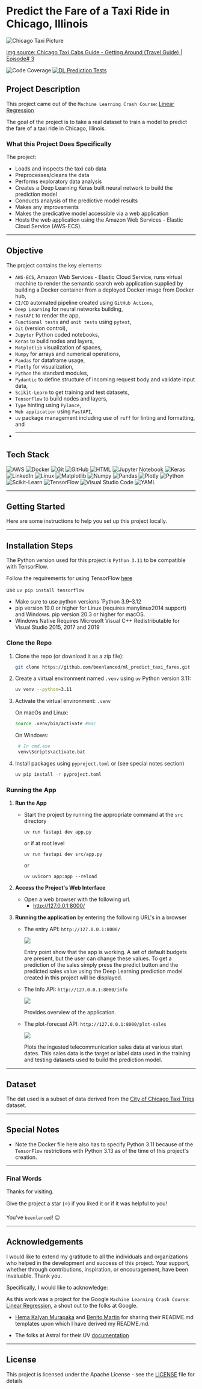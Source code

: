 # Predict the Fare of a Taxi Ride in Chicago, Illinois

<p>
  <img alt="Chicago Taxi Picture" src="imgs/chicago_taxi_pictures.jpeg"/>
</p>

[img source: Chicago Taxi Cabs Guide - Getting Around (Travel Guide) | Episode# 3](https://www.youtube.com/watch?v=-SOfiUWDFsM)

![Code Coverage](https://img.shields.io/badge/coverage-100%25-green)
[![DL Prediction Tests](https://github.com/beenlanced/dl_predicting_media_channel_sales/actions/workflows/dl_prediction_test.yml/badge.svg)](https://github.com/beenlanced/dl_predicting_media_channel_sales/actions/workflows/dl_prediction_test.yml)

## Project Description

This project came out of the `Machine Learning Crash Course`: [Linear Regression](https://developers.google.com/machine-learning/crash-course/linear-regression)

The goal of the project is to take a real dataset to train a model to predict the fare of a taxi ride in Chicago, Illinois.

### What this Project Does Specifically

The project:

- Loads and inspects the taxi cab data
- Preprocesses/cleans the data
- Performs exploratory data analysis
- Creates a Deep Learning Keras built neural network to build the prediction model
- Conducts analysis of the predictive model results
- Makes any improvements
- Makes the predicative model accessible via a web application
- Hosts the web application using the Amazon Web Services - Elastic Cloud Service (AWS-ECS).

---

## Objective

The project contains the key elements:

- `AWS-ECS`, Amazon Web Services - Elastic Cloud Service, runs virtual machine to render the semantic search web application supplied by building a Docker container from a deployed Docker image from Docker hub,
- `CI/CD` automated pipeline created using `GitHub Actions`,
- `Deep Learning` for neural networks building,
- `FastAPI` to render the app,
- `Functional tests` and `unit tests` using `pytest`,
- `Git` (version control),
- `Jupyter` Python coded notebooks,
- `Keras` to build nodes and layers,
- `Matplotlib` visualization of spaces,
- `Numpy` for arrays and numerical operations,
- `Pandas` for dataframe usage,
- `Plotly` for visualization,
- `Python` the standard modules,
- `Pydantic` to define structure of incoming request body and validate input data,
- `Scikit-Learn` to get training and test datasets,
- `TensorFlow` to build nodes and layers,
- `Type` hinting using `Pylance`,
- `Web application` using `FastAPI`,
- `uv` package management including use of `ruff` for linting and formatting, and
- ***

## Tech Stack

![AWS](https://img.shields.io/badge/AWS-%23FF9900.svg?logo=amazon-web-services&logoColor=white)
![Docker](https://img.shields.io/badge/docker-%230db7ed.svg?style=for-the-badge&logo=docker&logoColor=white)
![Git](https://img.shields.io/badge/git-%23F05033.svg?style=for-the-badge&logo=git&logoColor=white)
![GitHub](https://img.shields.io/badge/GitHub-%23121011.svg?logo=github&logoColor=white)
![HTML](https://img.shields.io/badge/HTML-%23E34F26.svg?logo=html5&logoColor=white)
![Jupyter Notebook](https://img.shields.io/badge/jupyter-%23FA0F00.svg?style=for-the-badge&logo=jupyter&logoColor=white)
![Keras](https://img.shields.io/badge/Keras-FF0000?style=for-the-badge&logo=keras&logoColor=white)
![LinkedIn](https://img.shields.io/badge/LinkedIn-0077B5?style=for-the-badge&logo=linkedin&logoColor=white)
![Linux](https://img.shields.io/badge/Linux-FCC624?style=for-the-badge&logo=linux&logoColor=white)
![Matplotlib](https://custom-icon-badges.demolab.com/badge/Matplotlib-71D291?logo=matplotlib&logoColor=fff)
![Numpy](https://img.shields.io/badge/Numpy-777BB4?style=for-the-badge&logo=numpy&logoColor=white)
![Pandas](https://img.shields.io/badge/Pandas-150458?logo=pandas&logoColor=fff)
![Plotly](https://img.shields.io/badge/Plotly-239120?style=for-the-badge&logo=plotly&logoColor=white)
![Python](https://img.shields.io/badge/python-3670A0?style=for-the-badge&logo=python&logoColor=ffdd54)
![Scikit-Learn](https://img.shields.io/badge/scikit_learn-F7931E?style=for-the-badge&logo=scikit-learn&logoColor=white)
![TensorFlow](https://img.shields.io/badge/TensorFlow-FF6F00?style=for-the-badge&logo=tensorflow&logoColor=white)
![Visual Studio Code](https://img.shields.io/badge/Visual%20Studio%20Code-0078d7.svg?style=for-the-badge&logo=visual-studio-code&logoColor=white)
![YAML](https://img.shields.io/badge/YAML-CB171E?logo=yaml&logoColor=fff)

---

## Getting Started

Here are some instructions to help you set up this project locally.

---

## Installation Steps

The Python version used for this project is `Python 3.11` to be compatible with TensorFlow.

Follow the requirements for using TensorFlow [here](https://www.tensorflow.org/install/pip#macos)

use `uv pip install tensorflow`

- Make sure to use python versions `Python 3.9–3.12
- pip version 19.0 or higher for Linux (requires manylinux2014 support) and Windows. pip version 20.3 or higher for macOS.
- Windows Native Requires Microsoft Visual C++ Redistributable for Visual Studio 2015, 2017 and 2019

### Clone the Repo

1. Clone the repo (or download it as a zip file):

   ```bash
   git clone https://github.com/beenlanced/ml_predict_taxi_fares.git
   ```

2. Create a virtual environment named `.venv` using `uv` Python version 3.11:

   ```bash
   uv venv --python=3.11
   ```

3. Activate the virtual environment: `.venv`

   On macOs and Linux:

   ```bash
   source .venv/bin/activate #mac
   ```

   On Windows:

   ```bash
    # In cmd.exe
    venv\Scripts\activate.bat
   ```

4. Install packages using `pyproject.toml` or (see special notes section)

   ```bash
   uv pip install -r pyproject.toml
   ```

### Running the App

1. **Run the App**

   - Start the project by running the appropriate command at the `src` directory
     ```
     uv run fastapi dev app.py
     ```
     or if at root level
     ```
     uv run fastapi dev src/app.py
     ```
     or
     ```
     uv uvicorn app:app --reload
     ```

2. **Access the Project's Web Interface**

   - Open a web browser with the following url.
     - http://127.0.0.1:8000/

3. **Running the application** by entering the following URL's in a browser

   - The entry API: `http://127.0.0.1:8000/`
       <p>
           <img src="./imgs/entry_endpoint.png"/>
       </p>

     Entry point show that the app is working. A set of default budgets are present, but the user can change these values. To get a prediction of the sales simply press the predict button and the predicted sales value using the Deep Learning prediction model created in this project will be displayed.

   - The Info API: `http://127.0.0.1:8000/info`
       <p>
           <img src="./imgs/info_endpoint.png"/>
       </p>

     Provides overview of the application.

   - The plot-forecast API: `http://127.0.0.1:8000/plot-sales`

       <p>
           <img src="./imgs/plot_sales_endpoint.png"/>
       </p>

     Plots the ingested telecommunication sales data at various start dates. This sales data is the target or label data used in the training and testing datasets used to build the prediction model.

---

## Dataset

The dat used is a subset of data derived from the [City of Chicago Taxi Trips](https://www.google.com/url?q=https%3A%2F%2Fdata.cityofchicago.org%2FTransportation%2FTaxi-Trips%2Fwrvz-psew) dataset.

---

## Special Notes

- Note the Docker file here also has to specify Python 3.11 because of the `TensorFlow` restrictions with Python 3.13 as of the time of this project's creation.

---

### Final Words

Thanks for visiting.

Give the project a star (⭐) if you liked it or if it was helpful to you!

You've `beenlanced`! 😉

---

## Acknowledgements

I would like to extend my gratitude to all the individuals and organizations who helped in the development and success of this project. Your support, whether through contributions, inspiration, or encouragement, have been invaluable. Thank you.

Specifically, I would like to acknowledge:

As this work was a project for the Google `Machine Learning Crash Course`: [Linear Regression](https://developers.google.com/machine-learning/crash-course/linear-regression), a shout out to the folks at Google.

- [Hema Kalyan Murapaka](https://www.linkedin.com/in/hemakalyan) and [Benito Martin](https://martindatasol.com/blog) for sharing their README.md templates upon which I have derived my README.md.

- The folks at Astral for their UV [documentation](https://docs.astral.sh/uv/)

---

## License

This project is licensed under the Apache License - see the [LICENSE](./LICENSE) file for details
